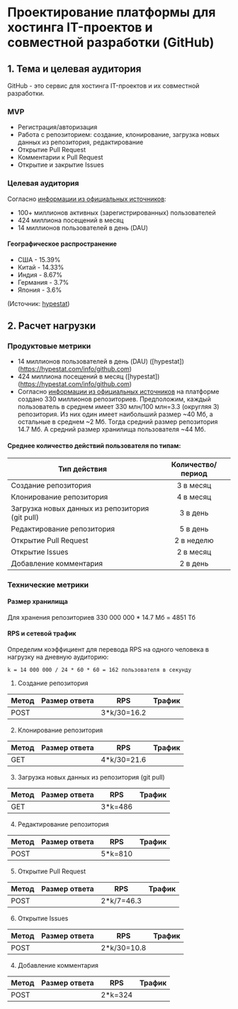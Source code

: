 # Проектирование платформы для хостинга IT-проектов и совместной разработки (GitHub)

## 1. Тема и целевая аудитория
GitHub - это сервис для хостинга IT-проектов и их совместной разработки.

### MVP
- Регистрация/авторизация
- Работа с репозиторием: создание, клонирование, загрузка новых данных из репозитория, редактирование
- Открытие Pull Request
- Комментарии к Pull Request
- Открытие и закрытие Issues

### Целевая аудитория
Согласно [информации из официальных источников](https://github.com/about):
- 100+ миллионов активных (зарегистрированных) пользователей
- 424 миллиона посещений в месяц
- 14 миллионов пользователей в день (DAU)

#### Географическое распространение
- США - 15.39%
- Китай - 14.33%
- Индия - 8.67%
- Германия - 3.7%
- Япония - 3.6%

(Источник: [hypestat](https://hypestat.com/info/github.com))


## 2. Расчет нагрузки
### Продуктовые метрики
- 14 миллионов пользователей в день (DAU) ([hypestat])(https://hypestat.com/info/github.com)
- 424 миллиона посещений в месяц ([hypestat])(https://hypestat.com/info/github.com)
- Согласно [информации из официальных источников](https://github.com/about) на платформе создано 330 миллионов репозиториев. Предположим, каждый пользователь в среднем имеет 330 млн/100 млн=3.3 (округляя 3) репозитория. Из них один имеет наибольший размер ~40 Мб, а остальные в среднем ~2 Мб. Тогда средний размер репозитория 14.7 Мб. А средний размер хранилища пользователя ~44 Мб.

#### Среднее количество действий пользователя по типам:
| Тип действия  | Количество/период  |
| ------------- |:------------------:|
| Создание репозитория | 3 в месяц   |
| Клонирование репозитория | 4 в месяц |
| Загрузка новых данных из репозитория (git pull) | 3 в день |
| Редактирование репозитория | 5 в день|
| Открытие Pull Request | 2 в неделю|
| Открытие Issues | 2 в месяц|
| Добавление комментария | 2 в день|

### Технические метрики
#### Размер хранилища
Для хранения репозиториев 330 000 000 * 14.7 Мб = 4851 Тб

#### RPS и сетевой трафик
Определим коэффициент для перевода RPS на одного человека в нагрузку на дневную аудиторию:
```
k = 14 000 000 / 24 * 60 * 60 = 162 пользователя в секунду
```
1. Создание репозитория

| Метод  | Размер ответа | RPS  | Трафик |
| -------|:----------:|:----------:|:-------:|
| POST | |3*k/30=16.2 |  |

2. Клонирование репозитория

| Метод  | Размер ответа | RPS  | Трафик |
| -------|:----------:|:----------:|:-------:|
| GET | | 4*k/30=21.6 |  |

3. Загрузка новых данных из репозитория (git pull)

| Метод  | Размер ответа | RPS  | Трафик |
| -------|:----------:|:----------:|:-------:|
| GET | | 3*k=486 |  |

4. Редактирование репозитория

| Метод  | Размер ответа | RPS  | Трафик |
| -------|:----------:|:----------:|:-------:|
| POST | | 5*k=810 |  |

5. Открытие Pull Request

| Метод  | Размер ответа | RPS  | Трафик |
| -------|:----------:|:----------:|:-------:|
| POST | | 2*k/7=46.3 |  |

6. Открытие Issues

| Метод  | Размер ответа | RPS  | Трафик |
| -------|:----------:|:----------:|:-------:|
| POST | | 2*k/30=10.8 |  |

4. Добавление комментария

| Метод  | Размер ответа | RPS  | Трафик |
| -------|:----------:|:----------:|:-------:|
| POST | | 2*k=324 |  |
